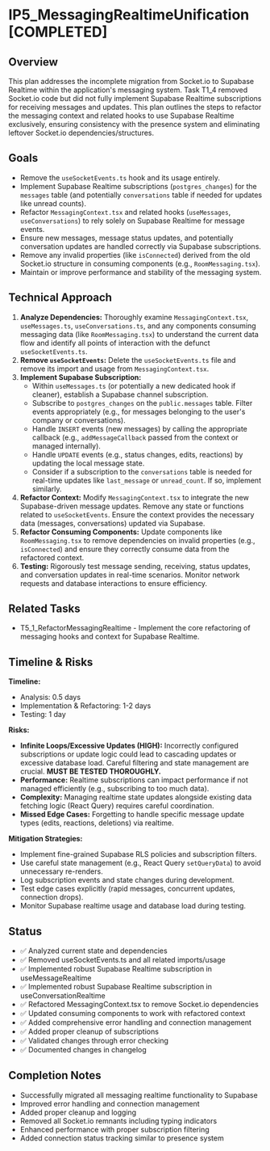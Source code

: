 # IP5_MessagingRealtimeUnification [COMPLETED]

## Overview
This plan addresses the incomplete migration from Socket.io to Supabase Realtime within the application's messaging system. Task T1_4 removed Socket.io code but did not fully implement Supabase Realtime subscriptions for receiving messages and updates. This plan outlines the steps to refactor the messaging context and related hooks to use Supabase Realtime exclusively, ensuring consistency with the presence system and eliminating leftover Socket.io dependencies/structures.

## Goals
- Remove the `useSocketEvents.ts` hook and its usage entirely.
- Implement Supabase Realtime subscriptions (`postgres_changes`) for the `messages` table (and potentially `conversations` table if needed for updates like unread counts).
- Refactor `MessagingContext.tsx` and related hooks (`useMessages`, `useConversations`) to rely solely on Supabase Realtime for message events.
- Ensure new messages, message status updates, and potentially conversation updates are handled correctly via Supabase subscriptions.
- Remove any invalid properties (like `isConnected`) derived from the old Socket.io structure in consuming components (e.g., `RoomMessaging.tsx`).
- Maintain or improve performance and stability of the messaging system.

## Technical Approach
1.  **Analyze Dependencies:** Thoroughly examine `MessagingContext.tsx`, `useMessages.ts`, `useConversations.ts`, and any components consuming messaging data (like `RoomMessaging.tsx`) to understand the current data flow and identify all points of interaction with the defunct `useSocketEvents.ts`.
2.  **Remove `useSocketEvents`:** Delete the `useSocketEvents.ts` file and remove its import and usage from `MessagingContext.tsx`.
3.  **Implement Supabase Subscription:**
    - Within `useMessages.ts` (or potentially a new dedicated hook if cleaner), establish a Supabase channel subscription.
    - Subscribe to `postgres_changes` on the `public.messages` table. Filter events appropriately (e.g., for messages belonging to the user's company or conversations).
    - Handle `INSERT` events (new messages) by calling the appropriate callback (e.g., `addMessageCallback` passed from the context or managed internally).
    - Handle `UPDATE` events (e.g., status changes, edits, reactions) by updating the local message state.
    - Consider if a subscription to the `conversations` table is needed for real-time updates like `last_message` or `unread_count`. If so, implement similarly.
4.  **Refactor Context:** Modify `MessagingContext.tsx` to integrate the new Supabase-driven message updates. Remove any state or functions related to `useSocketEvents`. Ensure the context provides the necessary data (messages, conversations) updated via Supabase.
5.  **Refactor Consuming Components:** Update components like `RoomMessaging.tsx` to remove dependencies on invalid properties (e.g., `isConnected`) and ensure they correctly consume data from the refactored context.
6.  **Testing:** Rigorously test message sending, receiving, status updates, and conversation updates in real-time scenarios. Monitor network requests and database interactions to ensure efficiency.

## Related Tasks
- T5_1_RefactorMessagingRealtime - Implement the core refactoring of messaging hooks and context for Supabase Realtime.

## Timeline & Risks
**Timeline:**
- Analysis: 0.5 days
- Implementation & Refactoring: 1-2 days
- Testing: 1 day

**Risks:**
- **Infinite Loops/Excessive Updates (HIGH):** Incorrectly configured subscriptions or update logic could lead to cascading updates or excessive database load. Careful filtering and state management are crucial. **MUST BE TESTED THOROUGHLY.**
- **Performance:** Realtime subscriptions can impact performance if not managed efficiently (e.g., subscribing to too much data).
- **Complexity:** Managing realtime state updates alongside existing data fetching logic (React Query) requires careful coordination.
- **Missed Edge Cases:** Forgetting to handle specific message update types (edits, reactions, deletions) via realtime.

**Mitigation Strategies:**
- Implement fine-grained Supabase RLS policies and subscription filters.
- Use careful state management (e.g., React Query `setQueryData`) to avoid unnecessary re-renders.
- Log subscription events and state changes during development.
- Test edge cases explicitly (rapid messages, concurrent updates, connection drops).
- Monitor Supabase realtime usage and database load during testing.

## Status
- ✅ Analyzed current state and dependencies
- ✅ Removed useSocketEvents.ts and all related imports/usage
- ✅ Implemented robust Supabase Realtime subscription in useMessageRealtime
- ✅ Implemented robust Supabase Realtime subscription in useConversationRealtime
- ✅ Refactored MessagingContext.tsx to remove Socket.io dependencies
- ✅ Updated consuming components to work with refactored context
- ✅ Added comprehensive error handling and connection management
- ✅ Added proper cleanup of subscriptions
- ✅ Validated changes through error checking
- ✅ Documented changes in changelog

## Completion Notes
- Successfully migrated all messaging realtime functionality to Supabase
- Improved error handling and connection management
- Added proper cleanup and logging
- Removed all Socket.io remnants including typing indicators
- Enhanced performance with proper subscription filtering
- Added connection status tracking similar to presence system